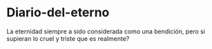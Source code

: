 # Diario-del-eterno
La eternidad siempre a sido considerada como una bendición, pero si supieran lo cruel y triste que es realmente?
